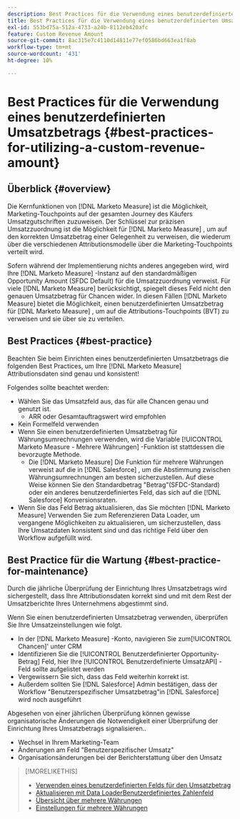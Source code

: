 ```yaml
---
description: Best Practices für die Verwendung eines benutzerdefinierten Umsatzbetrags - [!DNL Marketo Measure] - Produktdokumentation
title: Best Practices für die Verwendung eines benutzerdefinierten Umsatzbetrags
exl-id: 553bd75a-512a-4733-a24b-8112eb420afc
feature: Custom Revenue Amount
source-git-commit: 8ac315e7c4110d14811e77ef0586bd663ea1f8ab
workflow-type: tm+mt
source-wordcount: '431'
ht-degree: 10%

---
```


# Best Practices für die Verwendung eines benutzerdefinierten Umsatzbetrags {#best-practices-for-utilizing-a-custom-revenue-amount}

## Überblick {#overview}

Die Kernfunktionen von [!DNL Marketo Measure] ist die Möglichkeit, Marketing-Touchpoints auf der gesamten Journey des Käufers Umsatzgutschriften zuzuweisen. Der Schlüssel zur präzisen Umsatzzuordnung ist die Möglichkeit für [!DNL Marketo Measure] , um auf den korrekten Umsatzbetrag einer Gelegenheit zu verweisen, die wiederum über die verschiedenen Attributionsmodelle über die Marketing-Touchpoints verteilt wird.

Sofern während der Implementierung nichts anderes angegeben wird, wird Ihre [!DNL Marketo Measure] -Instanz auf den standardmäßigen Opportunity Amount (SFDC Default) für die Umsatzzuordnung verweist. Für viele [!DNL Marketo Measure] berücksichtigt, spiegelt dieses Feld nicht den genauen Umsatzbetrag für Chancen wider. In diesen Fällen [!DNL Marketo Measure] bietet die Möglichkeit, einen benutzerdefinierten Umsatzbetrag für [!DNL Marketo Measure] , um auf die Attributions-Touchpoints (BVT) zu verweisen und sie über sie zu verteilen.

## Best Practices {#best-practice}

Beachten Sie beim Einrichten eines benutzerdefinierten Umsatzbetrags die folgenden Best Practices, um Ihre [!DNL Marketo Measure] Attributionsdaten sind genau und konsistent!

Folgendes sollte beachtet werden:

* Wählen Sie das Umsatzfeld aus, das für alle Chancen genau und genutzt ist.
   * ARR oder Gesamtauftragswert wird empfohlen
* Kein Formelfeld verwenden
* Wenn Sie einen benutzerdefinierten Umsatzbetrag für Währungsumrechnungen verwenden, wird die Variable [!UICONTROL Marketo Measure - Mehrere Währungen] -Funktion ist stattdessen die bevorzugte Methode.
   * Die [!DNL Marketo Measure] Die Funktion für mehrere Währungen verweist auf die in [!DNL Salesforce] , um die Abstimmung zwischen Währungsumrechnungen am besten sicherzustellen. Auf diese Weise können Sie den Standardbetrag &quot;Betrag&quot;(SFDC-Standard) oder ein anderes benutzerdefiniertes Feld, das sich auf die [!DNL Salesforce] Konversionsraten.
* Wenn Sie das Feld Betrag aktualisieren, das Sie möchten [!DNL Marketo Measure] Verwenden Sie zum Referenzieren Data Loader, um vergangene Möglichkeiten zu aktualisieren, um sicherzustellen, dass Ihre Umsatzdaten konsistent sind und das richtige Feld über den Workflow aufgefüllt wird.

## Best Practice für die Wartung {#best-practice-for-maintenance}

Durch die jährliche Überprüfung der Einrichtung Ihres Umsatzbetrags wird sichergestellt, dass Ihre Attributionsdaten korrekt sind und mit dem Rest der Umsatzberichte Ihres Unternehmens abgestimmt sind.

Wenn Sie einen benutzerdefinierten Umsatzbetrag verwenden, überprüfen Sie Ihre Umsatzeinstellungen wie folgt.

* In der [!DNL Marketo Measure] -Konto, navigieren Sie zum[!UICONTROL Chancen]&#39; unter CRM
* Identifizieren Sie die [!UICONTROL Benutzerdefinierter Opportunity-Betrag] Feld, hier Ihre [!UICONTROL Benutzerdefinierte UmsatzAPI] -Feld sollte aufgelistet werden
* Vergewissern Sie sich, dass das Feld weiterhin korrekt ist.
* Außerdem sollten Sie [!DNL Salesforce] Admin bestätigen, dass der Workflow &quot;Benutzerspezifischer Umsatzbetrag&quot;in [!DNL Salesforce] wird noch ausgeführt

Abgesehen von einer jährlichen Überprüfung können gewisse organisatorische Änderungen die Notwendigkeit einer Überprüfung der Einrichtung Ihres Umsatzbetrags signalisieren..

* Wechsel in Ihrem Marketing-Team
* Änderungen am Feld &quot;Benutzerspezifischer Umsatz&quot;
* Organisationsänderungen bei der Berichterstattung über den Umsatz

>[!MORELIKETHIS]
>
>* [Verwenden eines benutzerdefinierten Felds für den Umsatzbetrag](/help/advanced-marketo-measure-features/custom-revenue-amount/using-a-custom-revenue-amount-field.md)
>* [Aktualisieren mit Data LoaderBenutzerdefiniertes Zahlenfeld](/help/advanced-marketo-measure-features/custom-revenue-amount/using-data-loader-to-update-marketo-measure-custom-amount-field.md)
>* [Übersicht über mehrere Währungen](/help/advanced-marketo-measure-features/multi-currency/overview.md)
>* [Einstellungen für mehrere Währungen](/help/advanced-marketo-measure-features/multi-currency/settings.md)

